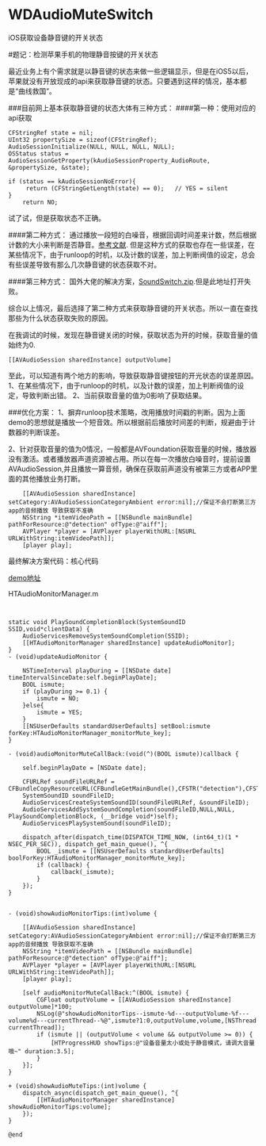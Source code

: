# WDAudioMuteSwitch
iOS获取设备静音键的开关状态



#题记：检测苹果手机的物理静音按键的开关状态

最近业务上有个需求就是以静音键的状态来做一些逻辑显示，但是在iOS5以后，苹果就没有开放现成的api来获取静音键的状态。只要遇到这样的情况，基本都是“曲线救国”。

###目前网上基本获取静音键的状态大体有三种方式：
####第一种：使用对应的api获取

```
CFStringRef state = nil;
UInt32 propertySize = sizeof(CFStringRef);
AudioSessionInitialize(NULL, NULL, NULL, NULL);
OSStatus status = AudioSessionGetProperty(kAudioSessionProperty_AudioRoute, &propertySize, &state);
    
if (status == kAudioSessionNoError){
     return (CFStringGetLength(state) == 0);   // YES = silent
}
    return NO;
```
试了试，但是获取状态不正确。

####第二种方式：
通过播放一段短的白噪音，根据回调时间差来计数，然后根据计数的大小来判断是否静音。[参考文献](https://github.com/Rich2k/RBDMuteSwitch).
但是这种方式的获取也存在一些误差，在某些情况下，由于runloop的时机，以及计数的误差，加上判断阀值的设定，总会有些误差导致有那么几次静音键的状态获取不对。


####第三种方式：
国外大佬的解决方案，[SoundSwitch.zip](http://sharkfood.com/content/Developers/content/Sound%20Switch/SoundSwitch.zip).但是此地址打开失败。


综合以上情况，最后选择了第二种方式来获取静音键的开关状态。所以一直在查找那些为什么状态获取失败的原因。

在我调试的时候，发现在静音键关闭的时候，获取状态为开的时候，获取音量的值始终为0.
```
[[AVAudioSession sharedInstance] outputVolume]
```

至此，可以知道有两个地方的影响，导致获取静音键按钮的开光状态的误差原因。
1、在某些情况下，由于runloop的时机，以及计数的误差，加上判断阀值的设定，导致判断出错。
2、当前获取音量的值为0影响了获取结果。


###优化方案：
1、摒弃runloop技术策略，改用播放时间戳的判断。因为上面demo的思想就是播放一个短音效。所以根据前后播放时间差的判断，规避由于计数器的判断误差。

2、针对获取音量的值为0情况，一般都是AVFoundation获取音量的时候，播放器没有激活。或者播放器声道资源被占用。所以在每一次播放白噪音时，提前设置AVAudioSession,并且播放一算音频，确保在获取前声道没有被第三方或者APP里面的其他播放业务打断。

```
    [[AVAudioSession sharedInstance] setCategory:AVAudioSessionCategoryAmbient error:nil];//保证不会打断第三方app的音频播放 导致获取不准确
    NSString *itemVideoPath = [[NSBundle mainBundle] pathForResource:@"detection" ofType:@"aiff"];
    AVPlayer *player = [AVPlayer playerWithURL:[NSURL URLWithString:itemVideoPath]];
    [player play];
```


最终解决方案代码：核心代码

[demo地址]()

HTAudioMonitorManager.m
```


static void PlaySoundCompletionBlock(SystemSoundID SSID,void*clientData) {
    AudioServicesRemoveSystemSoundCompletion(SSID);
    [[HTAudioMonitorManager sharedInstance] updateAudioMonitor];
}
- (void)updateAudioMonitor {

    NSTimeInterval playDuring = [[NSDate date] timeIntervalSinceDate:self.beginPlayDate];
    BOOL ismute;
    if (playDuring >= 0.1) {
        ismute = NO;
    }else{
        ismute = YES;
    }
    [[NSUserDefaults standardUserDefaults] setBool:ismute forKey:HTAudioMonitorManager_monitorMute_key];
}

- (void)audioMonitorMuteCallBack:(void(^)(BOOL ismute))callback {
    
    self.beginPlayDate = [NSDate date];
    
    CFURLRef soundFileURLRef = CFBundleCopyResourceURL(CFBundleGetMainBundle(),CFSTR("detection"),CFSTR("aiff"),NULL);
    SystemSoundID soundFileID;
    AudioServicesCreateSystemSoundID(soundFileURLRef, &soundFileID);
    AudioServicesAddSystemSoundCompletion(soundFileID,NULL,NULL, PlaySoundCompletionBlock, (__bridge void*)self);
    AudioServicesPlaySystemSound(soundFileID);
    
    dispatch_after(dispatch_time(DISPATCH_TIME_NOW, (int64_t)(1 * NSEC_PER_SEC)), dispatch_get_main_queue(), ^{
        BOOL _ismute = [[NSUserDefaults standardUserDefaults] boolForKey:HTAudioMonitorManager_monitorMute_key];
        if (callback) {
            callback(_ismute);
        }
    });
}


- (void)showAudioMonitorTips:(int)volume {
    
    [[AVAudioSession sharedInstance] setCategory:AVAudioSessionCategoryAmbient error:nil];//保证不会打断第三方app的音频播放 导致获取不准确
    NSString *itemVideoPath = [[NSBundle mainBundle] pathForResource:@"detection" ofType:@"aiff"];
    AVPlayer *player = [AVPlayer playerWithURL:[NSURL URLWithString:itemVideoPath]];
    [player play];
    
    [self audioMonitorMuteCallBack:^(BOOL ismute) {
        CGFloat outputVolume = [[AVAudioSession sharedInstance] outputVolume]*100;
        NSLog(@"showAudioMonitorTips--ismute-%d---outputVolume-%f---volume%d---currentThread--%@",ismute?1:0,outputVolume,volume,[NSThread currentThread]);
        if (ismute || (outputVolume < volume && outputVolume >= 0)) {
            [HTProgressHUD showTips:@"设备音量太小或处于静音模式，请调大音量哦~" duration:3.5];
        }
    }];
}

+ (void)showAudioMuteTips:(int)volume {
    dispatch_async(dispatch_get_main_queue(), ^{
        [[HTAudioMonitorManager sharedInstance] showAudioMonitorTips:volume];
    });
}

@end
```







